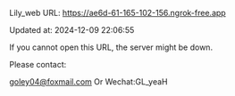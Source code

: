Lily_web URL: https://ae6d-61-165-102-156.ngrok-free.app

Updated at: 2024-12-09 22:06:55

If you cannot open this URL, the server might be down.

Please contact: 

goley04@foxmail.com Or Wechat:GL_yeaH